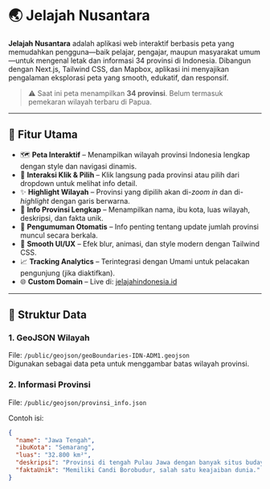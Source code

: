 # 🌏 Jelajah Nusantara

**Jelajah Nusantara** adalah aplikasi web interaktif berbasis peta yang memudahkan pengguna—baik pelajar, pengajar, maupun masyarakat umum—untuk mengenal letak dan informasi 34 provinsi di Indonesia. Dibangun dengan Next.js, Tailwind CSS, dan Mapbox, aplikasi ini menyajikan pengalaman eksplorasi peta yang smooth, edukatif, dan responsif.

> ⚠️ Saat ini peta menampilkan **34 provinsi**. Belum termasuk pemekaran wilayah terbaru di Papua.

---

## 🚀 Fitur Utama

- 🗺️ **Peta Interaktif** – Menampilkan wilayah provinsi Indonesia lengkap dengan style dan navigasi dinamis.
- 🎯 **Interaksi Klik & Pilih** – Klik langsung pada provinsi atau pilih dari dropdown untuk melihat info detail.
- ✨ **Highlight Wilayah** – Provinsi yang dipilih akan di-*zoom in* dan di-*highlight* dengan garis berwarna.
- 💬 **Info Provinsi Lengkap** – Menampilkan nama, ibu kota, luas wilayah, deskripsi, dan fakta unik.
- 🔔 **Pengumuman Otomatis** – Info penting tentang update jumlah provinsi muncul secara berkala.
- 💨 **Smooth UI/UX** – Efek blur, animasi, dan style modern dengan Tailwind CSS.
- 📈 **Tracking Analytics** – Terintegrasi dengan Umami untuk pelacakan pengunjung (jika diaktifkan).
- 🌐 **Custom Domain** – Live di: [jelajahindonesia.id](https://jelajahindonesia.id)

---

## 📁 Struktur Data

### 1. **GeoJSON Wilayah**

File: `/public/geojson/geoBoundaries-IDN-ADM1.geojson`  
Digunakan sebagai data peta untuk menggambar batas wilayah provinsi.

### 2. **Informasi Provinsi**

File: `/public/geojson/provinsi_info.json`

Contoh isi:
```json
{
  "name": "Jawa Tengah",
  "ibuKota": "Semarang",
  "luas": "32.800 km²",
  "deskripsi": "Provinsi di tengah Pulau Jawa dengan banyak situs budaya.",
  "faktaUnik": "Memiliki Candi Borobudur, salah satu keajaiban dunia."
}
